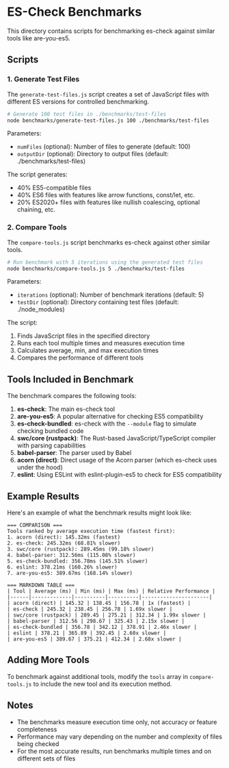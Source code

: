 # ES-Check Benchmarks

This directory contains scripts for benchmarking es-check against similar tools like are-you-es5.

## Scripts

### 1. Generate Test Files

The `generate-test-files.js` script creates a set of JavaScript files with different ES versions for controlled benchmarking.

```bash
# Generate 100 test files in ./benchmarks/test-files
node benchmarks/generate-test-files.js 100 ./benchmarks/test-files
```

Parameters:
- `numFiles` (optional): Number of files to generate (default: 100)
- `outputDir` (optional): Directory to output files (default: ./benchmarks/test-files)

The script generates:
- 40% ES5-compatible files
- 40% ES6 files with features like arrow functions, const/let, etc.
- 20% ES2020+ files with features like nullish coalescing, optional chaining, etc.

### 2. Compare Tools

The `compare-tools.js` script benchmarks es-check against other similar tools.

```bash
# Run benchmark with 5 iterations using the generated test files
node benchmarks/compare-tools.js 5 ./benchmarks/test-files
```

Parameters:
- `iterations` (optional): Number of benchmark iterations (default: 5)
- `testDir` (optional): Directory containing test files (default: ./node_modules)

The script:
1. Finds JavaScript files in the specified directory
2. Runs each tool multiple times and measures execution time
3. Calculates average, min, and max execution times
4. Compares the performance of different tools

## Tools Included in Benchmark

The benchmark compares the following tools:

1. **es-check**: The main es-check tool
2. **are-you-es5**: A popular alternative for checking ES5 compatibility
3. **es-check-bundled**: es-check with the `--module` flag to simulate checking bundled code
4. **swc/core (rustpack)**: The Rust-based JavaScript/TypeScript compiler with parsing capabilities
5. **babel-parser**: The parser used by Babel
6. **acorn (direct)**: Direct usage of the Acorn parser (which es-check uses under the hood)
7. **eslint**: Using ESLint with eslint-plugin-es5 to check for ES5 compatibility

## Example Results

Here's an example of what the benchmark results might look like:

```text
=== COMPARISON ===
Tools ranked by average execution time (fastest first):
1. acorn (direct): 145.32ms (fastest)
2. es-check: 245.32ms (68.81% slower)
3. swc/core (rustpack): 289.45ms (99.18% slower)
4. babel-parser: 312.56ms (115.08% slower)
5. es-check-bundled: 356.78ms (145.51% slower)
6. eslint: 378.21ms (160.26% slower)
7. are-you-es5: 389.67ms (168.14% slower)

=== MARKDOWN TABLE ===
| Tool | Average (ms) | Min (ms) | Max (ms) | Relative Performance |
|------|-------------|----------|----------|----------------------|
| acorn (direct) | 145.32 | 138.45 | 156.78 | 1x (fastest) |
| es-check | 245.32 | 238.45 | 256.78 | 1.69x slower |
| swc/core (rustpack) | 289.45 | 275.21 | 312.34 | 1.99x slower |
| babel-parser | 312.56 | 298.67 | 325.43 | 2.15x slower |
| es-check-bundled | 356.78 | 342.12 | 378.91 | 2.46x slower |
| eslint | 378.21 | 365.89 | 392.45 | 2.60x slower |
| are-you-es5 | 389.67 | 375.21 | 412.34 | 2.68x slower |
```

## Adding More Tools

To benchmark against additional tools, modify the `tools` array in `compare-tools.js` to include the new tool and its execution method.

## Notes

- The benchmarks measure execution time only, not accuracy or feature completeness
- Performance may vary depending on the number and complexity of files being checked
- For the most accurate results, run benchmarks multiple times and on different sets of files
